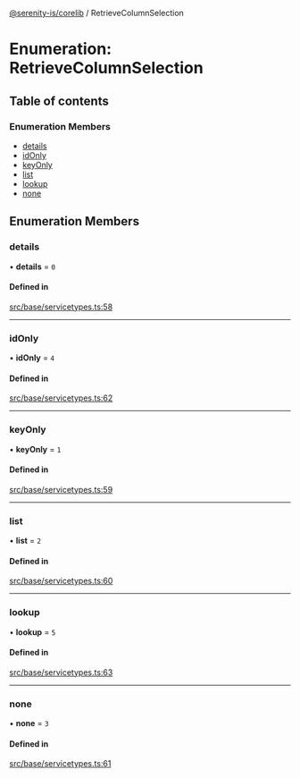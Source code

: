 [@serenity-is/corelib](../README.md) / RetrieveColumnSelection

# Enumeration: RetrieveColumnSelection

## Table of contents

### Enumeration Members

- [details](RetrieveColumnSelection.md#details)
- [idOnly](RetrieveColumnSelection.md#idonly)
- [keyOnly](RetrieveColumnSelection.md#keyonly)
- [list](RetrieveColumnSelection.md#list)
- [lookup](RetrieveColumnSelection.md#lookup)
- [none](RetrieveColumnSelection.md#none)

## Enumeration Members

### details

• **details** = ``0``

#### Defined in

[src/base/servicetypes.ts:58](https://github.com/serenity-is/serenity/blob/master/packages/corelib/src/base/servicetypes.ts#L58)

___

### idOnly

• **idOnly** = ``4``

#### Defined in

[src/base/servicetypes.ts:62](https://github.com/serenity-is/serenity/blob/master/packages/corelib/src/base/servicetypes.ts#L62)

___

### keyOnly

• **keyOnly** = ``1``

#### Defined in

[src/base/servicetypes.ts:59](https://github.com/serenity-is/serenity/blob/master/packages/corelib/src/base/servicetypes.ts#L59)

___

### list

• **list** = ``2``

#### Defined in

[src/base/servicetypes.ts:60](https://github.com/serenity-is/serenity/blob/master/packages/corelib/src/base/servicetypes.ts#L60)

___

### lookup

• **lookup** = ``5``

#### Defined in

[src/base/servicetypes.ts:63](https://github.com/serenity-is/serenity/blob/master/packages/corelib/src/base/servicetypes.ts#L63)

___

### none

• **none** = ``3``

#### Defined in

[src/base/servicetypes.ts:61](https://github.com/serenity-is/serenity/blob/master/packages/corelib/src/base/servicetypes.ts#L61)
